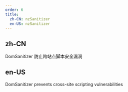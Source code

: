 ```yaml
---
order: 6
title:
  zh-CN: nzSanitizer
  en-US: nzSanitizer
---
```


## zh-CN

DomSanitizer 防止跨站点脚本安全漏洞

## en-US

DomSanitizer prevents cross-site scripting vulnerabilities

